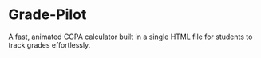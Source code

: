 # Grade-Pilot
A fast, animated CGPA calculator built in a single HTML file for students to track grades effortlessly.
